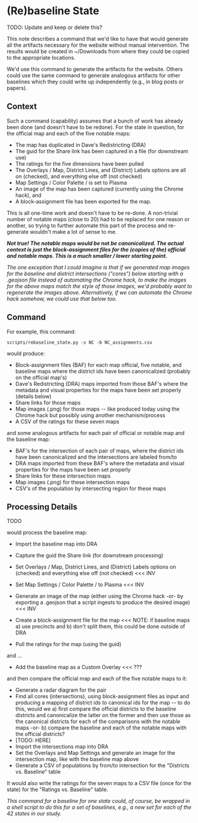 # (Re)baseline State

TODO: Update and keep or delete this?

This note describes a command that we'd like to have that would generate all the artifacts necessary for the website without manual intervention. The results would be created in ~/Downloads from where they could be copied to the appropriate locations. 

We'd use this command to generate the artifacts for the website. Others could use the same command to generate analogous artifacts for other baselines which they could write up independently (e.g., in blog posts or papers).

## Context

Such a command (capability) assumes that a bunch of work has already been done (and doesn't have to be redone). For the state in question, for the official map and each of the five notable maps:

- The map has duplicated in Dave's Redistricting (DRA)
- The guid for the Share link has been captured in a file (for downstream use)
- The ratings for the five dimensions have been pulled
- The Overlays / Map, District Lines, and (District) Labels options are all on (checked), and everything else off (not checked)
- Map Settings / Color Palette / is set to Plasma
- An image of the map has been captured (currently using the Chrome hack), and 
- A block-assignment file has been exported for the map. 

This is all one-time work and doesn't have to be re-done. A non-trivial number of notable maps (close to 20) had to be replaced for one reason or another, so trying to further automate this part of the process and re-generate wouldn't make a lot of sense to me.

***Not true! The notable maps would be* not *be canonicalized. The actual context is just the block-assignment files for the (copies of the) official and notable maps. This is a much smaller / lower starting point.***

*The one exception that I could imagine is that if we generated map images for the baseline and district intersections ("cores") below starting with a .geojson file instead of automating the Chrome hack, to make the images for the above maps match the style of those images, we'd probably want to regenerate the images above. Alternatively, if we can automate the Chrome hack somehow, we could use that below too.*

## Command

For example, this command:

`scripts/rebaseline_state.py -s NC -b NC_assignments.csv`

would produce:

- Block-assignment files (BAF) for each map official, five notable, and baseline maps where the district ids have been canonicalized (probably on the official map's)
- Dave's Redistricting (DRA) maps imported from those BAF's where the metadata and visual properties for the maps have been set properly (details below)
- Share links for those maps
- Map images (.png) for those maps -- like produced today using the Chrome hack but possibly using another mechanism/process
- A CSV of the ratings for these seven maps

and some analogous artifacts for each pair of official or notable map and the baseline map:

- BAF's for the intersection of each pair of maps, where the district ids have been canonicalized and the intersections are labeled from/to
- DRA maps imported from these BAF's where the metadata and visual properties for the maps have been set properly
- Share links for these intersection maps
- Map images (.png) for these intersection maps
- CSV's of the population by intersecting region for these maps
 
## Processing Details

TODO

would process the baseline map:

- Import the baseline map into DRA
- Capture the guid the Share link (for downstream processing)

- Set Overlays / Map, District Lines, and (District) Labels options on (checked) and everything else off (not checked) <<< INV
- Set Map Settings / Color Palette / to Plasma <<< INV
- Generate an image of the map (either using the Chrome hack -or- by exporting a .geojson that a script ingests to produce the desired image) <<< INV
- Create a block-assignment file for the map <<< NOTE: if baseline maps  a) use precincts and b) don't split them, this could be done outside of DRA
- Pull the ratings for the map (using the guid)

and ...

- Add the baseline map as a Custom Overlay <<< ???
 
and then compare the official map and each of the five notable maps to it:
 
- Generate a radar diagram for the pair
- Find all cores (intersections), using block-assignment files as input and producing a mapping of district ids to canonical ids for the map -- to do this, would we a) first compare the official districts to the baseline districts and canonicalize the latter on the former and then use those as the canonical districts for each of the comparisons with the notable maps -or- b) compare the baseline and each of the notable maps with the official districts?
- [TODO: HERE]
- Import the intersections map into DRA
- Set the Overlays and Map Settings and generate an image for the intersection map, like with the baseline map above
- Generate a CSV of populations by from/to intersection for the "Districts vs. Baseline" table 

It would also write the ratings for the seven maps to a CSV file (once for the state) for the "Ratings vs. Baseline" table.

*This command for a baseline for one state could, of course, be wrapped in a shell script to do this for a set of baselines, e.g., a new set for each of the 42 states in our study.*
